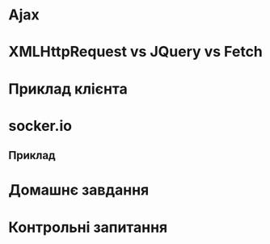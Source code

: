 # Ajax

# XMLHttpRequest vs JQuery vs Fetch

# Приклад клієнта

# socker.io

## Приклад

# Домашнє завдання

# Контрольні запитання